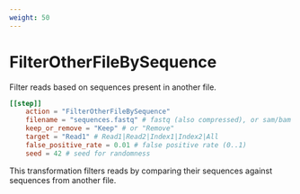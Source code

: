 ```yaml
---
weight: 50
---
```


# FilterOtherFileBySequence

Filter reads based on sequences present in another file.

```toml
[[step]]
    action = "FilterOtherFileBySequence"
    filename = "sequences.fastq" # fastq (also compressed), or sam/bam files
    keep_or_remove = "Keep" # or "Remove"
    target = "Read1" # Read1|Read2|Index1|Index2|All
    false_positive_rate = 0.01 # false positive rate (0..1)
    seed = 42 # seed for randomness
```

This transformation filters reads by comparing their sequences against sequences from another file.